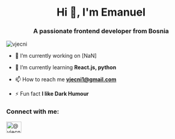 <h1 align="center">Hi 👋, I'm Emanuel</h1>
<h3 align="center">A passionate frontend developer from Bosnia</h3>

<p align="left"> <img src="https://komarev.com/ghpvc/?username=vjecni&label=Profile%20views&color=0e75b6&style=flat" alt="vjecni" /> </p>

- 🔭 I’m currently working on [NaN]

- 🌱 I’m currently learning **React.js, python**

- 📫 How to reach me **vjecni1@gmail.com**

- ⚡ Fun fact **I like Dark Humour**

<h3 align="left">Connect with me:</h3>
<p align="left">
<a href="https://twitter.com/@vjecni_" target="blank"><img align="center" src="https://raw.githubusercontent.com/rahuldkjain/github-profile-readme-generator/master/src/images/icons/Social/twitter.svg" alt="@vjecni_" height="30" width="40" /></a>
</p>
